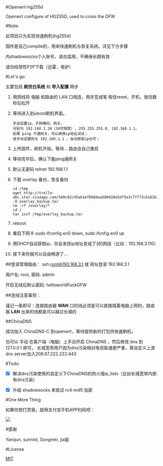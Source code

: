 #Openwrt-hg255d

Openwrt configure of HG255D, used to cross the GFW

#Note:

此项目只为实现快速刷机(hg255d)

固件是自己compile的，用来快速刷机与恢复系统。详见下方步骤

内shadowsocks个人账号，请勿滥用，不确保长期有效

请勿经常性P2P下载（迅雷、电驴）

#Let's go:

主要包括 **刷空白系统** 和 **导入配置** 两步

1.	用网线将 电脑 和路由的 LAN 口相连，用牙签或笔 按住reset，开机，按住数秒后松开
1.	等待进入到uboot刷机界面。

		手动设置ip，子网掩码，网关，
		分别为 192.168.1.34（34可随意）, 255.255.255.0, 192.168.1.1，
		如果 ping 不通网关，可以换换ip地址试试；
		或手动设置网关 192.168.1.1 ，自动获取ip也可；

2.	上传固件，刷机开始，等待... 路由会自己重启
3.	等待完毕后，确认下能ping通网关
4.	默认无密码 telnet 192.168.1.1
4.	下载 overlay 备份，恢复备份

		cd /tmp
		wget http://trello-abc.stor.sinaapp.com/540c02c45ab1ef6669aa580428e5df5a3c7ff73cb162b.tar -O overlay_backup.tar
		rm -rf /overlay/*
		cd /
		tar zxvf /tmp/overlay_backup.tar


5.	reboot
6.	重启下网卡 sudo ifconfig en0 down, sudo ifcnfig en0 up
7.	用DHCP自动获取ip，你会发现ip地址变成了3的网段（比如：192.168.3.110）
8.	接下来你就可以自由畅游了...


##登录管理路由：
ssh root@192.168.3.1 或 网址登录 192.168.3.1

用户名: root, 密码: admin

开启无线后默认密码: helloworldFuckGFW

##连线注意事项：

谨记一条即可：连接路由器 **WAN** 口的线必须是可以直接插着电脑上网的，路由器 **LAN** 出来的线都是可以越过长城的


##ChinaDNS

成功加入 ChinaDNS-C 到openwrt，等待提供新的打包供快速刷机。

也可以 手动 在客户端（电脑）上手动开启 ChinaDNS ，然后修改 dns 到 127.0.0.1 即可， 长城宽带用户因为dns污染相对电信联通更严重，需自定义上游dns server加入208.67.222.222:443


#Todo:

- [x]	解决dns污染使用的自定义下ChinaDNS的防火墙ip_lists（比如长城宽带内部有dns污染）

- [x]	升级 shadowsocks 来尝试 rc4-md5 加密

#One More Thing

如果你想打赏我，就用支付宝手机APP扫码吧：

![](http://trello-abc.stor.sinaapp.com/5428d20acb7358186a4200c294039d80e21ca4e264a6e.jpg)

#感谢

Yanqun, sunnist, Songmei, jia姐

#License

[MIT](http://opensource.org/licenses/MIT)
